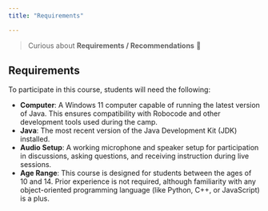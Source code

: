```yaml
---
title: "Requirements"

---
```


> Curious about **Requirements / Recommendations** 🤖

## Requirements

To participate in this course, students will need the following:

* **Computer**: A Windows 11 computer capable of running the latest version of Java. This ensures compatibility with Robocode and other development tools used during the camp.
* **Java**: The most recent version of the Java Development Kit (JDK) installed.
* **Audio Setup**: A working microphone and speaker setup for participation in discussions, asking questions, and receiving instruction during live sessions.
* **Age Range**: This course is designed for students between the ages of 10 and 14. Prior experience is not required, although familiarity with any object-oriented programming language (like Python, C++, or JavaScript) is a plus.
